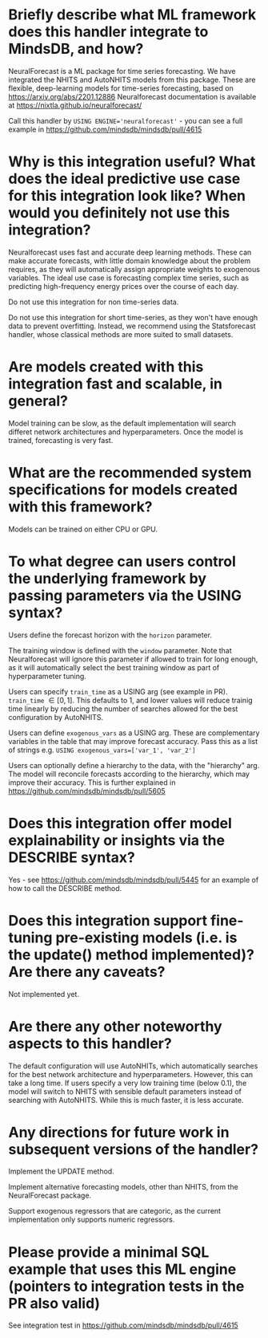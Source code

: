 # Briefly describe what ML framework does this handler integrate to MindsDB, and how?
NeuralForecast is a ML package for time series forecasting.
We have integrated the NHITS and AutoNHITS models from this package.
These are flexible, deep-learning models for time-series forecasting, based on https://arxiv.org/abs/2201.12886
Neuralforecast documentation is available at https://nixtla.github.io/neuralforecast/

Call this handler by
`USING ENGINE='neuralforecast'` - you can see a full example in https://github.com/mindsdb/mindsdb/pull/4615

# Why is this integration useful? What does the ideal predictive use case for this integration look like? When would you definitely not use this integration?
Neuralforecast uses fast and accurate deep learning methods.
These can make accurate forecasts, with little domain knowledge about the problem requires, as they will automatically assign appropriate weights to exogenous variables.
The ideal use case is forecasting complex time series, such as predicting high-frequency energy prices over the course of each day.

Do not use this integration for non time-series data.

Do not use this integration for short time-series, as they won't have enough data to prevent overfitting.
Instead, we recommend using the Statsforecast handler, whose classical methods are more suited to small datasets.

# Are models created with this integration fast and scalable, in general?
Model training can be slow, as the default implementation will search differet network architectures and hyperparameters.
Once the model is trained, forecasting is very fast.

# What are the recommended system specifications for models created with this framework?
Models can be trained on either CPU or GPU.

# To what degree can users control the underlying framework by passing parameters via the USING syntax?
Users define the forecast horizon with the `horizon` parameter.

The training window is defined with the `window` parameter. Note that Neuralforecast will ignore this parameter if allowed to train for long enough, as it will automatically select the best training window as part of hyperparameter tuning.

Users can specify `train_time` as a USING arg (see example in PR). `train_time` $\in [0, 1]$. This defaults to 1, and lower values will reduce trainig time linearly by reducing the number of searches allowed for the best configuration by AutoNHITS.

Users can define `exogenous_vars` as a USING arg. These are complementary variables in the table that may improve forecast accuracy. Pass this as a list of strings e.g. `USING exogenous_vars=['var_1', 'var_2']`

Users can optionally define a hierarchy to the data, with the "hierarchy" arg.
The model will reconcile forecasts according to the hierarchy, which may improve their accuracy.
This is further explained in https://github.com/mindsdb/mindsdb/pull/5605

# Does this integration offer model explainability or insights via the DESCRIBE syntax?
Yes - see https://github.com/mindsdb/mindsdb/pull/5445 for an example of how to call the DESCRIBE method.

# Does this integration support fine-tuning pre-existing models (i.e. is the update() method implemented)? Are there any caveats?
Not implemented yet.

# Are there any other noteworthy aspects to this handler?
The default configuration will use AutoNHITs, which automatically searches for the best network architecture and hyperparameters.
However, this can take a long time.
If users specify a very low training time (below 0.1), the model will switch to NHITS with sensible default parameters instead of searching with AutoNHITS.
While this is much faster, it is less accurate.

# Any directions for future work in subsequent versions of the handler?
Implement the UPDATE method.

Implement alternative forecasting models, other than NHITS, from the NeuralForecast package.

Support exogenous regressors that are categoric, as the current implementation only supports numeric regressors.

# Please provide a minimal SQL example that uses this ML engine (pointers to integration tests in the PR also valid)
See integration test in https://github.com/mindsdb/mindsdb/pull/4615
